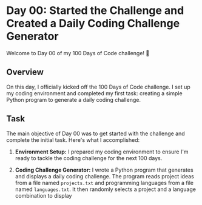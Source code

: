 # Day 00: Started the Challenge and Created a Daily Coding Challenge Generator

Welcome to Day 00 of my 100 Days of Code challenge! 🚀

## Overview

On this day, I officially kicked off the 100 Days of Code challenge. I set up my coding environment and completed my first task: creating a simple Python program to generate a daily coding challenge.

## Task

The main objective of Day 00 was to get started with the challenge and complete the initial task. Here's what I accomplished:

1. **Environment Setup:** I prepared my coding environment to ensure I'm ready to tackle the coding challenge for the next 100 days.

2. **Coding Challenge Generator:** I wrote a Python program that generates and displays a daily coding challenge. The program reads project ideas from a file named `projects.txt` and programming languages from a file named `languages.txt`. It then randomly selects a project and a language combination to display
